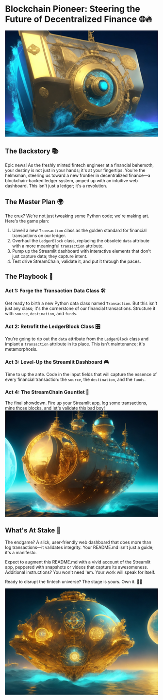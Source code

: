 # Blockchain Pioneer: Steering the Future of Decentralized Finance 🌐🔥
![Alt text](Images/pioneer.jpg)

## The Backstory 📚

Epic news! As the freshly minted fintech engineer at a financial behemoth, your destiny is not just in your hands; it's at your fingertips. You're the helmsman, steering us toward a new frontier in decentralized finance—a blockchain-backed ledger system, amped up with an intuitive web dashboard. This isn't just a ledger; it's a revolution.

## The Master Plan 🌍

The crux? We're not just tweaking some Python code; we're making art. Here's the game plan:

1. Unveil a new `Transaction` class as the golden standard for financial transactions on our ledger.
2. Overhaul the `LedgerBlock` class, replacing the obsolete `data` attribute with a more meaningful `transaction` attribute.
3. Pump up the Streamlit dashboard with interactive elements that don't just capture data; they capture intent.
4. Test drive StreamChain, validate it, and put it through the paces.

## The Playbook 📖

### Act 1: Forge the Transaction Data Class 🛠️

Get ready to birth a new Python data class named `Transaction`. But this isn't just any class; it's the cornerstone of our financial transactions. Structure it with `source`, `destination`, and `funds`.

### Act 2: Retrofit the LedgerBlock Class 🎛️

You're going to rip out the `data` attribute from the `LedgerBlock` class and implant a `transaction` attribute in its place. This isn't maintenance; it's metamorphosis.

### Act 3: Level-Up the Streamlit Dashboard 🎮

Time to up the ante. Code in the input fields that will capture the essence of every financial transaction: the `source`, the `destination`, and the `funds`.

### Act 4: The StreamChain Gauntlet 🏁

The final showdown. Fire up your Streamlit app, log some transactions, mine those blocks, and let's validate this bad boy!
![Alt text](Images/gauntlet.jpg)

## What's At Stake 🎲

The endgame? A slick, user-friendly web dashboard that does more than log transactions—it validates integrity. Your README.md isn't just a guide; it's a manifesto.

Expect to augment this README.md with a vivid account of the Streamlit app, peppered with snapshots or videos that capture its awesomeness. Additional instructions? You won't need 'em. Your work will speak for itself.

Ready to disrupt the fintech universe? The stage is yours. Own it. 🚀🌌

![Alt text](Images/universe.jpg)